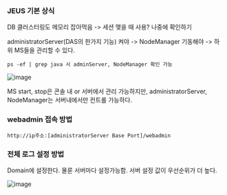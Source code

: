 ### JEUS 기본 상식

DB 클러스터링도 메모리 잡아먹음 -> 세션 맺을 때 사용? 나중에 확인하기

administratorServer(DAS의 한가지 기능) 켜야 -> NodeManager 기동해야 -> 하위 MS들을 관리할 수 있다.

```
ps -ef | grep java 시 adminServer, NodeManager 확인 가능
```

![image](https://user-images.githubusercontent.com/38831314/143993770-c9ea185b-bd6f-446c-b166-69732afaa5e2.png)


MS start, stop은 콘솔 내 or 서버에서 관리 가능하지만, administratorServer, NodeManager는 서버내에서만 컨트롤 가능하다.

### webadmin 접속 방법

```
http://ip주소:[administratorServer Base Port]/webadmin
```

### 전체 로그 설정 방법

Domain에 설정한다. 물룬 서버마다 설정가능함. 서버 설정 값이 우선순위가 더 높다.

![image](https://user-images.githubusercontent.com/38831314/144006623-7b3a41b6-801e-4296-87fa-45bb54c59c81.png)


